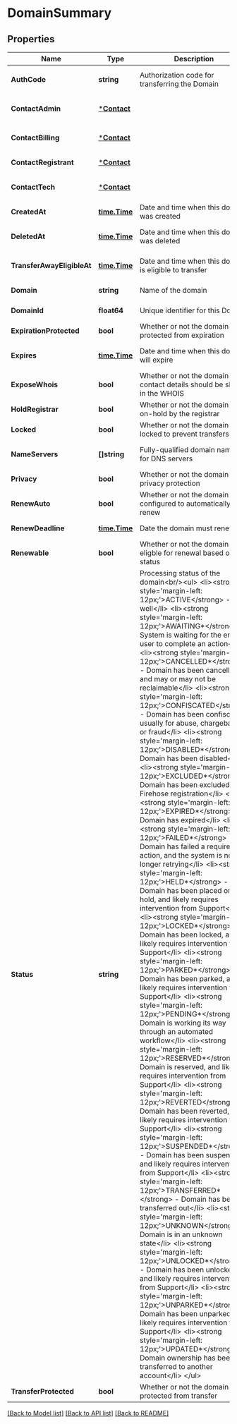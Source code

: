 # DomainSummary

## Properties
Name | Type | Description | Notes
------------ | ------------- | ------------- | -------------
**AuthCode** | **string** | Authorization code for transferring the Domain | [optional] [default to null]
**ContactAdmin** | [***Contact**](Contact.md) |  | [optional] [default to null]
**ContactBilling** | [***Contact**](Contact.md) |  | [optional] [default to null]
**ContactRegistrant** | [***Contact**](Contact.md) |  | [default to null]
**ContactTech** | [***Contact**](Contact.md) |  | [optional] [default to null]
**CreatedAt** | [**time.Time**](time.Time.md) | Date and time when this domain was created | [default to null]
**DeletedAt** | [**time.Time**](time.Time.md) | Date and time when this domain was deleted | [optional] [default to null]
**TransferAwayEligibleAt** | [**time.Time**](time.Time.md) | Date and time when this domain is eligible to transfer | [optional] [default to null]
**Domain** | **string** | Name of the domain | [default to null]
**DomainId** | **float64** | Unique identifier for this Domain | [default to null]
**ExpirationProtected** | **bool** | Whether or not the domain is protected from expiration | [default to null]
**Expires** | [**time.Time**](time.Time.md) | Date and time when this domain will expire | [optional] [default to null]
**ExposeWhois** | **bool** | Whether or not the domain contact details should be shown in the WHOIS | [optional] [default to null]
**HoldRegistrar** | **bool** | Whether or not the domain is on-hold by the registrar | [default to null]
**Locked** | **bool** | Whether or not the domain is locked to prevent transfers | [default to null]
**NameServers** | **[]string** | Fully-qualified domain names for DNS servers | [optional] [default to null]
**Privacy** | **bool** | Whether or not the domain has privacy protection | [default to null]
**RenewAuto** | **bool** | Whether or not the domain is configured to automatically renew | [default to null]
**RenewDeadline** | [**time.Time**](time.Time.md) | Date the domain must renew on | [default to null]
**Renewable** | **bool** | Whether or not the domain is eligble for renewal based on status | [optional] [default to null]
**Status** | **string** | Processing status of the domain&lt;br/&gt;&lt;ul&gt; &lt;li&gt;&lt;strong style&#x3D;&#x27;margin-left: 12px;&#x27;&gt;ACTIVE&lt;/strong&gt; - All is well&lt;/li&gt; &lt;li&gt;&lt;strong style&#x3D;&#x27;margin-left: 12px;&#x27;&gt;AWAITING*&lt;/strong&gt; - System is waiting for the end-user to complete an action&lt;/li&gt; &lt;li&gt;&lt;strong style&#x3D;&#x27;margin-left: 12px;&#x27;&gt;CANCELLED*&lt;/strong&gt; - Domain has been cancelled, and may or may not be reclaimable&lt;/li&gt; &lt;li&gt;&lt;strong style&#x3D;&#x27;margin-left: 12px;&#x27;&gt;CONFISCATED&lt;/strong&gt; - Domain has been confiscated, usually for abuse, chargeback, or fraud&lt;/li&gt; &lt;li&gt;&lt;strong style&#x3D;&#x27;margin-left: 12px;&#x27;&gt;DISABLED*&lt;/strong&gt; - Domain has been disabled&lt;/li&gt; &lt;li&gt;&lt;strong style&#x3D;&#x27;margin-left: 12px;&#x27;&gt;EXCLUDED*&lt;/strong&gt; - Domain has been excluded from Firehose registration&lt;/li&gt; &lt;li&gt;&lt;strong style&#x3D;&#x27;margin-left: 12px;&#x27;&gt;EXPIRED*&lt;/strong&gt; - Domain has expired&lt;/li&gt; &lt;li&gt;&lt;strong style&#x3D;&#x27;margin-left: 12px;&#x27;&gt;FAILED*&lt;/strong&gt; - Domain has failed a required action, and the system is no longer retrying&lt;/li&gt; &lt;li&gt;&lt;strong style&#x3D;&#x27;margin-left: 12px;&#x27;&gt;HELD*&lt;/strong&gt; - Domain has been placed on hold, and likely requires intervention from Support&lt;/li&gt; &lt;li&gt;&lt;strong style&#x3D;&#x27;margin-left: 12px;&#x27;&gt;LOCKED*&lt;/strong&gt; - Domain has been locked, and likely requires intervention from Support&lt;/li&gt; &lt;li&gt;&lt;strong style&#x3D;&#x27;margin-left: 12px;&#x27;&gt;PARKED*&lt;/strong&gt; - Domain has been parked, and likely requires intervention from Support&lt;/li&gt; &lt;li&gt;&lt;strong style&#x3D;&#x27;margin-left: 12px;&#x27;&gt;PENDING*&lt;/strong&gt; - Domain is working its way through an automated workflow&lt;/li&gt; &lt;li&gt;&lt;strong style&#x3D;&#x27;margin-left: 12px;&#x27;&gt;RESERVED*&lt;/strong&gt; - Domain is reserved, and likely requires intervention from Support&lt;/li&gt; &lt;li&gt;&lt;strong style&#x3D;&#x27;margin-left: 12px;&#x27;&gt;REVERTED&lt;/strong&gt; - Domain has been reverted, and likely requires intervention from Support&lt;/li&gt; &lt;li&gt;&lt;strong style&#x3D;&#x27;margin-left: 12px;&#x27;&gt;SUSPENDED*&lt;/strong&gt; - Domain has been suspended, and likely requires intervention from Support&lt;/li&gt; &lt;li&gt;&lt;strong style&#x3D;&#x27;margin-left: 12px;&#x27;&gt;TRANSFERRED*&lt;/strong&gt; - Domain has been transferred out&lt;/li&gt; &lt;li&gt;&lt;strong style&#x3D;&#x27;margin-left: 12px;&#x27;&gt;UNKNOWN&lt;/strong&gt; - Domain is in an unknown state&lt;/li&gt; &lt;li&gt;&lt;strong style&#x3D;&#x27;margin-left: 12px;&#x27;&gt;UNLOCKED*&lt;/strong&gt; - Domain has been unlocked, and likely requires intervention from Support&lt;/li&gt; &lt;li&gt;&lt;strong style&#x3D;&#x27;margin-left: 12px;&#x27;&gt;UNPARKED*&lt;/strong&gt; - Domain has been unparked, and likely requires intervention from Support&lt;/li&gt; &lt;li&gt;&lt;strong style&#x3D;&#x27;margin-left: 12px;&#x27;&gt;UPDATED*&lt;/strong&gt; - Domain ownership has been transferred to another account&lt;/li&gt; &lt;/ul&gt; | [default to null]
**TransferProtected** | **bool** | Whether or not the domain is protected from transfer | [default to null]

[[Back to Model list]](../README.md#documentation-for-models) [[Back to API list]](../README.md#documentation-for-api-endpoints) [[Back to README]](../README.md)

